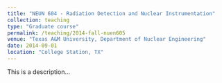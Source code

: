 ```yaml
---
title: "NEUN 604 - Radiation Detection and Nuclear Instrumentation"
collection: teaching
type: "Graduate course"
permalink: /teaching/2014-fall-nuen605
venue: "Texas A&M University, Department of Nuclear Engineering"
date: 2014-09-01
location: "College Station, TX"
---
```


This is a description...
